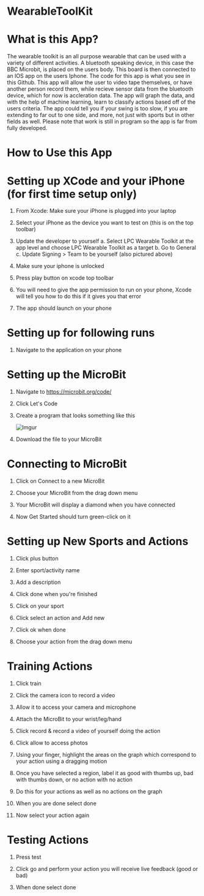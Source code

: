 # WearableToolKit 
# What is this App?
The wearable toolkit is an all purpose wearable that can be used with a variety of different activities. A bluetooth speaking device, in this case the BBC Microbit, is placed on the users body. This board is then connected to an IOS app on the users Iphone. The code for this app is what you see in this Github. This app will allow the user to video tape themselves, or have another person record them, while recieve sensor data from the bluetooth device, which for now is accleration data. The app will graph the data, and with the help of machine learning, learn to classify actions based off of the users criteria. The app could tell you if your swing is too slow, if you are extending to far out to one side, and more, not just with sports but  in other fields as well. Please note that work is still in program so the app is far from fully developed.
# How to Use this App

# Setting up XCode and your iPhone (for first time setup only)
1. From Xcode: Make sure your iPhone is plugged into your laptop<p>
2. Select your iPhone as the device you want to test on (this is on the top toolbar)<p>
3. Update the developer to yourself a. Select LPC Wearable Toolkit at the app level and choose LPC Wearable Toolkit as a target     b. Go to General c. Update Signing > Team to be yourself (also pictured above)<p>
4. Make sure your iphone is unlocked<p>
5. Press play button on xcode top toolbar<p>
6. You will need to give the app permission to run on your phone, Xcode will tell you how to do this if it gives you that error<p>
7. The app should launch on your phone<p>

# Setting up for following runs
1. Navigate to the application on your phone<p>
  
# Setting up the MicroBit
1. Navigate to https://microbit.org/code/<p>
2. Click Let's Code<p>
3. Create a program that looks something like this<p>
![Imgur](https://i.imgur.com/VBDEQI6.png)<p>
4. Download the file to your MicroBit

# Connecting to MicroBit
1. Click on Connect to a new MicroBit<p>
2. Choose your MicroBit from the drag down menu<p>
3. Your MicroBit will display a diamond when you have connected<p>
4. Now Get Started should turn green-click on it<p>

# Setting up New Sports and Actions
1. Click plus button<p>
2. Enter sport/activity name<p>
3. Add a description<p>
4. Click done when you're finished<p>
5. Click on your sport<p>
6. Click select an action and Add new<p>
7. Click ok when done<p>
8. Choose your action from the drag down menu<p>

# Training Actions
1. Click train<p>
2. Click the camera icon to record a video<p>
3. Allow it to access your camera and microphone<p>
4. Attach the MicroBit to your wrist/leg/hand<p>
5. Click record & record a video of yourself doing the action<p>
6. Click allow to access photos<p>
7. Using your finger, highlight the areas on the graph which correspond to your action using a dragging motion <p>
8. Once you have selected a region, label it as good with thumbs up, bad with thumbs down, or no action with no action<p>
9. Do this for your actions as well as no actions on the graph<p>
10. When you are done select done<p>
11. Now select your action again<p>

# Testing Actions
1. Press test<p>
2. Click go and perform your action you will receive live feedback (good or bad)<p>
3. When done select done<p>
